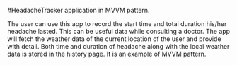 #HeadacheTracker application in MVVM pattern.

The user can use this app to record the start time and total duration his/her headache lasted. This can be useful data while consulting a doctor. 
The app will fetch the weather data of the current location of the user and provide with detail. 
Both time and duration of headache along with the local weather data is stored in the history page.
It is an example of MVVM pattern.

